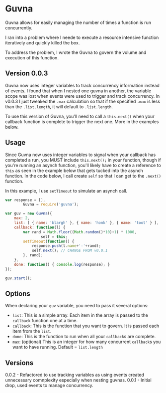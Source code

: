 Guvna
=====

Guvna allows for easily managing the number of times a function is run concurrently.

I ran into a problem where I neede to execute a resource intensive function iteratively and quickly killed the box.

To address the problem, I wrote the Guvna to govern the volume and execution of this function.

Version 0.0.3
-------------
Guvna now uses integer variables to track concurrency information instead of events.  I found that when I nested one guvna in another, the variable scope was lost when events were used to trigger and track concurrency.
In v0.0.3 I just tweaked the `.max` calculation so that if the specified `.max` is less than the `.list.length`, it will default to `.list.length`.

To use this version of Guvna, you'll need to call a `this.next()` when your callback function is complete to trigger the next one.  More in the examples below.

Usage
-----

Since Guvna now uses integer variables to signal when your callback has completed a run, you MUST include `this.next();` in your function, though if you're running an asynch function, you'll likely have to create a reference to `this` as seen in the example below that gets tucked into the asynch function.  In the code below, I call create `self` so that I can get to the `.next()` function.

In this example, I use `setTimeout` to simulate an asynch call.

```javascript
var	response = [],
		Guvna = require('guvna');

var guv = new Guvna({
	max: 2,
	list: [ { name: 'blargh' }, { name: 'honk' }, { name: 'toot' } ],
	callback: function(l) {
		var rand = Math.floor((Math.random()*10)+1) * 1000,
				self = this;
		setTimeout(function() {
			response.push(l.name+'-'+rand);
			self.next(); // CHANGE FROM v0.0.1
		}, rand);
	},
	done: function() { console.log(response); }
});

guv.start();
```

Options
-------
When declaring your `guv` variable, you need to pass it several options:
* `list`: This is a simple array.  Each item in the array is passed to the `callback` function one at a time.
* `callback`: This is the function that you want to govern.  It is passed each item from the `list`.
* `done`: This is the function to run when all your `callback`s are complete.
* `max`: (optional) This is an integer for how many concurrent `callback`s you want to have running.  Default = `list.length`


Versions
--------

0.0.2 - Refactored to use tracking variables as using events created unnecessary comnplexity especially when nesting guvnas.
0.0.1 - Initial drop, used events to manage concurrency.

